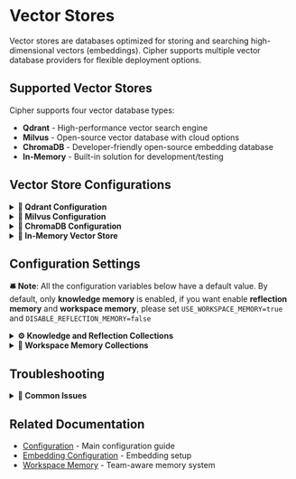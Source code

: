 # Vector Stores

Vector stores are databases optimized for storing and searching high-dimensional vectors (embeddings). Cipher supports multiple vector database providers for flexible deployment options.

## Supported Vector Stores

Cipher supports four vector database types:
- **Qdrant** - High-performance vector search engine
- **Milvus** - Open-source vector database with cloud options
- **ChromaDB** - Developer-friendly open-source embedding database
- **In-Memory** - Built-in solution for development/testing

## Vector Store Configurations

<details>
<summary><strong>🔧 Qdrant Configuration</strong></summary>

[Qdrant](https://qdrant.tech/) is a high-performance vector search engine with excellent performance and features.

### ☁️ Qdrant Cloud (Managed)

The easiest way to get started with Qdrant:

```bash
# .env configuration
VECTOR_STORE_TYPE=qdrant
VECTOR_STORE_URL=https://your-cluster.qdrant.io
VECTOR_STORE_API_KEY=your-qdrant-api-key
```

**Setup Steps:**
1. Create account at [Qdrant Cloud](https://cloud.qdrant.io/)
2. Create a new cluster
3. Copy your cluster URL and API key
4. Add to your `.env` file or your `json` mcp config

### 🐳 Qdrant Local (Docker)

Run Qdrant locally using Docker:

```bash
# Basic setup (data lost on removing the container)
docker run -d --name qdrant-basic -p 6333:6333 qdrant/qdrant

# With persistent storage
docker run -d --name qdrant-storage -v ./qdrant-data:/qdrant/storage -p 6333:6333 qdrant/qdrant
```

```bash
# .env configuration
VECTOR_STORE_TYPE=qdrant
VECTOR_STORE_HOST=localhost
VECTOR_STORE_PORT=6333
VECTOR_STORE_URL=http://localhost:6333
```

### 🐳 Qdrant Docker Compose

Add to your `docker-compose.yml`:

```yaml
services:
  qdrant:
    image: qdrant/qdrant:latest
    ports:
      - "6333:6333"
    volumes:
      - qdrant_data:/qdrant/storage
    environment:
      - QDRANT__SERVICE__HTTP_PORT=6333

volumes:
  qdrant_data:
```

</details>

<details>
<summary><strong>🔧 Milvus Configuration</strong></summary>

[Milvus](https://milvus.io/) is an open-source vector database with excellent scalability.

### ☁️ Zilliz Cloud (Managed Milvus)

[Zilliz Cloud](https://zilliz.com/) provides managed Milvus hosting:

```bash
# .env configuration
VECTOR_STORE_TYPE=milvus
VECTOR_STORE_URL=your-milvus-cluster-endpoint
VECTOR_STORE_USERNAME=your-zilliz-username
VECTOR_STORE_PASSWORD=your-zilliz-password
```

**Setup Steps:**
1. Create account at [Zilliz Cloud](https://cloud.zilliz.com/)
2. Create a new cluster
3. Get your cluster endpoint and credentials
4. Add to your `.env` file or your `json` mcp config

### 🐳 Milvus Local (Docker)

Run Milvus locally using the official installation script:

```bash
# Download the official installation script
curl -sfL https://raw.githubusercontent.com/milvus-io/milvus/master/scripts/standalone_embed.sh -o standalone_embed.sh

# Start the Docker container
bash standalone_embed.sh start
```

```bash
# .env configuration
VECTOR_STORE_TYPE=milvus
VECTOR_STORE_HOST=localhost
VECTOR_STORE_PORT=19530
```

**Services Started:**
- **Milvus server**: Port 19530
- **Embedded etcd**: Port 2379  
- **Web UI**: http://127.0.0.1:9091/webui/
- **Data volume**: `volumes/milvus`

**Service Management:**
```bash
# Restart Milvus
bash standalone_embed.sh restart

# Stop Milvus
bash standalone_embed.sh stop

# Upgrade Milvus
bash standalone_embed.sh upgrade

# Delete Milvus (removes all data)
bash standalone_embed.sh delete
```

</details>

<details>
<summary><strong>🔧 ChromaDB Configuration</strong></summary>

[ChromaDB](https://www.trychroma.com/) is a developer-friendly open-source embedding database designed for AI applications.

### ☁️ ChromaDB Cloud (Managed)

ChromaDB offers managed cloud hosting for production deployments:

```bash
# .env configuration
VECTOR_STORE_TYPE=chroma
VECTOR_STORE_URL=https://your-chroma-instance.chroma.dev
VECTOR_STORE_API_KEY=your-chroma-api-key
```

**Setup Steps:**
1. Create account at [ChromaDB Cloud](https://www.trychroma.com/)
2. Create a new database instance
3. Copy your instance URL and API key
4. Add to your `.env` file or your `json` mcp config

### 🐳 ChromaDB Local (Docker)

Run ChromaDB locally using Docker:

```bash
# Basic setup (data lost on removing the container)
docker run -d --name chroma-basic -p 8000:8000 chromadb/chroma

# With persistent storage
docker run -d --name chroma-storage -v ./chroma-data:/data -p 8000:8000 chromadb/chroma
```

```bash
# .env configuration
VECTOR_STORE_TYPE=chroma
VECTOR_STORE_HOST=localhost
VECTOR_STORE_PORT=8000
VECTOR_STORE_URL=http://localhost:8000
```

**Important:** For production deployments, review the [ChromaDB deployment guide](https://docs.trychroma.com/deployment) and [security considerations](https://docs.trychroma.com/deployment#security).

### 🐳 ChromaDB Docker Compose

Add to your `docker-compose.yml`:

```yaml
services:
  chromadb:
    image: chromadb/chroma:latest
    ports:
      - "8000:8000"
    volumes:
      - chroma_data:/chroma/chroma
    environment:
      - IS_PERSISTENT=TRUE
      - PERSIST_DIRECTORY=/chroma/chroma
      - ANONYMIZED_TELEMETRY=FALSE

volumes:
  chroma_data:
```

### ⚙️ ChromaDB Configuration

```bash
# Basic setup
VECTOR_STORE_TYPE=chroma
VECTOR_STORE_URL=http://localhost:8000

# With SSL/TLS
VECTOR_STORE_TYPE=chroma
VECTOR_STORE_HOST=localhost
VECTOR_STORE_PORT=8000
VECTOR_STORE_SSL=true
```

**Distance Metrics:** Cipher automatically converts user-friendly terms:
- `euclidean` → `l2`
- `dot` → `ip` 
- `cosine` → `cosine`

**Compatibility:** Use ChromaDB 1.10.5 for best results. Array fields in metadata are automatically converted to strings.

</details>

<details>
<summary><strong>🔧 In-Memory Vector Store</strong></summary>

For development and testing, Cipher includes a built-in in-memory vector store:

```bash
# .env configuration
VECTOR_STORE_TYPE=in-memory
# No additional configuration needed
```

**Features:**
- No external dependencies
- Fast for small datasets
- Data is lost when application restarts
- Perfect for development and testing

</details>

## Configuration Settings
**🛎️ Note**: All the configuration variables below have a default value. By default, only **knowledge memory** is enabled, if you want enable **reflection memory** and **workspace memory**, please set `USE_WORKSPACE_MEMORY=true` and `DISABLE_REFLECTION_MEMORY=false`

<details>
<summary><strong>⚙️ Knowledge and Reflection Collections</strong></summary>

### 📁 Collection Configuration

```bash
# Set the name for knowledge memory collection - default: "knowledge_memory"
VECTOR_STORE_COLLECTION=knowledge_memory

# Vector dimensions (must match your embedding model)
VECTOR_STORE_DIMENSION=1536

# Distance metric for similarity calculations
VECTOR_STORE_DISTANCE=Cosine  # Options: Cosine, Euclidean, Dot (Qdrant/Milvus)
# VECTOR_STORE_DISTANCE=cosine  # Options: cosine, l2, euclidean, ip, dot (ChromaDB)
```

### 🧠 Reflection Memory (Optional)

Cipher supports a separate collection for reflection memory:

```bash
# Set the name for reflection memory collection - default: "reflection_memory"
REFLECTION_VECTOR_STORE_COLLECTION=reflection_memory

# Disable reflection memory entirely
DISABLE_REFLECTION_MEMORY=true  # default: true
```

### ⚡ Performance Settings

```bash
# Maximum number of vectors to store (in-memory only)
VECTOR_STORE_MAX_VECTORS=10000

# Search parameters
VECTOR_STORE_SEARCH_LIMIT=50
VECTOR_STORE_SIMILARITY_THRESHOLD=0.7
```

</details>

<details>
<summary><strong>🏢 Workspace Memory Collections</strong></summary>

When using [workspace memory](./workspace-memory.md), you can configure separate vector store settings:

```bash
# Enable workspace memory
USE_WORKSPACE_MEMORY=true # default: false

# Workspace-specific collection
WORKSPACE_VECTOR_STORE_COLLECTION=workspace_memory

# Use separate vector store for workspace (optional)
WORKSPACE_VECTOR_STORE_TYPE=qdrant  # or: milvus, chroma, in-memory
WORKSPACE_VECTOR_STORE_HOST=localhost
WORKSPACE_VECTOR_STORE_PORT=6333
WORKSPACE_VECTOR_STORE_URL=http://localhost:6333
WORKSPACE_VECTOR_STORE_API_KEY=your-qdrant-api-key

# Workspace search settings
WORKSPACE_SEARCH_THRESHOLD=0.4
WORKSPACE_VECTOR_STORE_DIMENSION=1536
WORKSPACE_VECTOR_STORE_MAX_VECTORS=10000
```

</details>


## Troubleshooting

<details>
<summary><strong>🔧 Common Issues</strong></summary>

### ❌ Dimension Mismatch

**Dimension Error**
```
Error: Vector dimension mismatch
```
**Solution:**
- Check your embedding model dimensions
- Update `VECTOR_STORE_DIMENSION` to match
- Recreate collections if dimensions changed

### 🐌 Performance Issues

**Slow Search Performance**
- Increase `VECTOR_STORE_SEARCH_LIMIT` for more results
- Adjust `VECTOR_STORE_SIMILARITY_THRESHOLD` (lower = more results)
- Consider upgrading to cloud-hosted solutions for better performance

**Memory Usage (In-Memory Store)**
- Reduce `VECTOR_STORE_MAX_VECTORS` if memory is limited
- Switch to external vector store for larger datasets

### 🔧 ChromaDB Issues

**Common Errors:**
- `Cannot find package '@chroma-core/default-embed'` → Use ChromaDB 1.10.5
- `HTTP 422: Unprocessable Entity` → Metadata must be primitive types only
- `Invalid distance metric` → Use `cosine`, `l2`, or `ip` (auto-converted from `euclidean`/`dot`)

</details>

## Related Documentation

- [Configuration](./configuration.md) - Main configuration guide
- [Embedding Configuration](./embedding-configuration.md) - Embedding setup
- [Workspace Memory](./workspace-memory.md) - Team-aware memory system